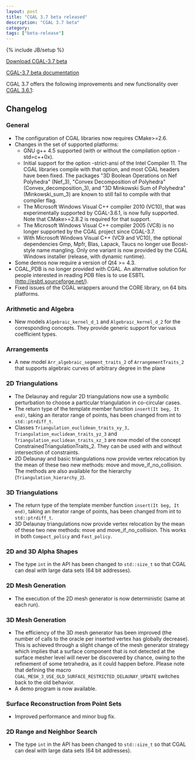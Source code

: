 ```yaml
---
layout: post
title: "CGAL 3.7 beta released"
description: "CGAL 3.7 beta"
category:
tags: ["beta-release"]
---
```

{% include JB/setup %}

<i class="bi bi-arrow-down-circle"></i>
<a href="https://github.com/CGAL/cgal/releases/tag/releases%2FCGAL-3.7-beta1">Download CGAL-3.7 beta</a>

<i class="bi bi-book"></i>
<a href="https://doc.cgal.org/Manual/3.7/doc_html/cgal_manual/packages.html">CGAL-3.7 beta documentation</a>

<p>CGAL 3.7 offers the following improvements and new functionality over
<a href="../../../../2010/06/30/cgal-361">CGAL 3.6.1</a>:</p>

<div class="product-detail-info" markdown="1">

## Changelog

### General

-   The configuration of CGAL libraries now requires CMake&gt;=2.6.
-   Changes in the set of supported platforms:
    -   GNU g++ 4.5 supported (with or without the compilation option
        -std=c++0x).
    -   Initial support for the option -strict-ansi of the Intel
        Compiler 11. The CGAL libraries compile with that option, and
        most CGAL headers have been fixed. The packages "3D Boolean
        Operations on Nef Polyhedra" (Nef_3), "Convex Decomposition of
        Polyhedra" (Convex_decomposition_3), and "3D Minkowski Sum of
        Polyhedra" (Minkowski_sum_3) are known to still fail to
        compile with that compiler flag.
    -   The Microsoft Windows Visual C++ compiler 2010 (VC10), that was
        experimentally supported by CGAL-3.6.1, is now fully supported.
        Note that CMake&gt;=2.8.2 is required for that support.
    -   The Microsoft Windows Visual C++ compiler 2005 (VC8) is no
        longer supported by the CGAL project since CGAL-3.7.
    -   With Microsoft Windows Visual C++ (VC9 and VC10), the optional
        dependencies Gmp, Mpfr, Blas, Lapack, Taucs no longer use
        Boost-style name mangling. Only one variant is now provided by
        the CGAL Windows installer (release, with dynamic runtime).
-   Some demos now require a version of Qt4 &gt;= 4.3.
-   CGAL_PDB is no longer provided with CGAL. An alternative solution
    for people interested in reading PDB files is to use ESBTL
    (http://esbtl.sourceforge.net/).
-   Fixed issues of the CGAL wrappers around the CORE library, on 64 bits
    platforms.

### Arithmetic and Algebra

-   New models `Algebraic_kernel_d_1` and `Algebraic_kernel_d_2` for
    the corresponding concepts. They provide generic support for various
    coefficient types.

### Arrangements

-   A new model `Arr_algebraic_segment_traits_2` of
    `ArrangementTraits_2` that supports algebraic curves of arbitrary
    degree in the plane

### 2D Triangulations

-   The Delaunay and regular 2D triangulations now use a symbolic
    perturbation to choose a particular triangulation in co-circular
    cases.
-   The return type of the template member function `insert(It beg, It
    end)`, taking an iterator range of points, has been changed from int
    to `std::ptrdiff_t`.
-   Classes `Triangulation_euclidean_traits_xy_3,`
    `Triangulation_euclidean_traits_yz_3` and
    `Triangulation_euclidean_traits_xz_3` are now model of the concept
    ConstrainedTriangulationTraits_2. They can be used with and without
    intersection of constraints.
-   2D Delaunay and basic triangulations now provide vertex relocation
    by the mean of these two new methods: move and
    move_if_no_collision. The methods are also available for the
    hierarchy (`Triangulation_hierarchy_2`).

### 3D Triangulations

-   The return type of the template member function `insert(It beg, It
    end)`, taking an iterator range of points, has been changed from int
    to `std::ptrdiff_t`.
-   3D Delaunay triangulations now provide vertex relocation by the mean
    of these two new methods: move and move_if_no_collision. This
    works in both `Compact_policy` and `Fast_policy`.

### 2D and 3D Alpha Shapes

-   The type `int` in the API has been changed to `std::size_t` so that
    CGAL can deal with large data sets (64 bit addresses).

### 2D Mesh Generation

-   The execution of the 2D mesh generator is now deterministic (same at
    each run).

### 3D Mesh Generation

-   The efficiency of the 3D mesh generator has been improved (the
    number of calls to the oracle per inserted vertex has globally
    decrease). This is achieved through a slight change of the mesh
    generator strategy which implies that a surface component that is
    not detected at the surface mesher level will never be discovered by
    chance, owing to the refinement of some tetrahedra, as it could
    happen before. Please note that defining the macro
    `CGAL_MESH_3_USE_OLD_SURFACE_RESTRICTED_DELAUNAY_UPDATE`
    switches back to the old behavior.
-   A demo program is now available.

### Surface Reconstruction from Point Sets

-   Improved performance and minor bug fix.

### 2D Range and Neighbor Search

-   The type `int` in the API has been changed to `std::size_t` so that
    CGAL can deal with large data sets (64 bit addresses).
</div>
